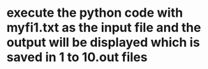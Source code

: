 # execute the python code with myfi1.txt as the input file and the output will be displayed which is saved in 1 to 10.out files
